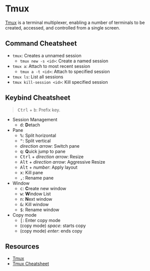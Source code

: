 # Tmux

[Tmux](https://github.com/tmux/tmux) is a terminal multiplexer, enabling a
number of terminals to be created, accessed, and controlled from a single
screen.

## Command Cheatsheet

- `tmux`: Creates a unnamed session
  - `tmux new -s <id>`: Create a named session
- `tmux a`: Attach to most recent session
  - `tmux a -t <id>`: Attach to specified session
- `tmux ls`: List all sessions
- `tmux kill-session <id>`: Kill specified session

## Keybind Cheatsheet

> <kbd>Ctrl</kbd> + <kbd>b</kbd>: Prefix key.

- Session Management
  - <kbd>d</kbd>: **D**etach
- Pane
  - <kbd>%</kbd>: Split horizontal
  - <kbd>"</kbd>: Split vertical
  - *direction arrow*: Switch pane
  - <kbd>q</kbd>: **Q**uick jump to pane
  - <kbd>Ctrl</kbd> + *direction arrow*: Resize
  - <kbd>Alt</kbd> + *direction arrow*: Aggressive Resize
  - <kbd>Alt</kbd> + *number*: Apply layout
  - <kbd>x</kbd>: Kill pane
  - <kbd>,</kbd>: Rename pane
- Window
  - <kbd>c</kbd>: **C**reate new window
  - <kbd>w</kbd>: **W**indow List
  - <kbd>n</kbd>: **N**ext window
  - <kbd>&</kbd>: Kill window
  - <kbd>$</kbd>: Rename window
- Copy mode
  - <kbd>[</kbd>: Enter copy mode
  - (copy mode) *space*: starts copy
  - (copy mode) *enter*: ends copy

## Resources

- [Tmux](https://github.com/tmux/tmux)
- [Tmux Cheatsheet](https://tmuxcheatsheet.com/)
